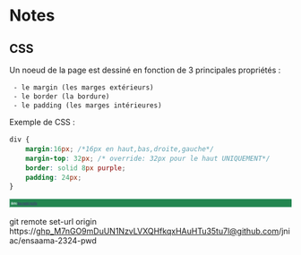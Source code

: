 # Notes

## CSS

Un noeud de la page est dessiné en fonction de 3 principales propriétés :

     - le margin (les marges extérieurs)
     - le border (la bordure)
     - le padding (les marges intérieures)

Exemple de CSS :
```css
div {
    margin:16px; /*16px en haut,bas,droite,gauche*/
    margin-top: 32px; /* override: 32px pour le haut UNIQUEMENT*/
    border: solid 8px purple;
    padding: 24px;
}
```
<img src="1.png">


git remote set-url origin https://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@github.com/jniac/ensaama-2324-pwd